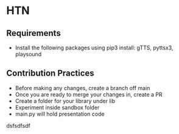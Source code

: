 # HTN

## Requirements
- Install the following packages using pip3 install: gTTS, pyttsx3, playsound

## Contribution Practices
- Before making any changes, create a branch off main
- Once you are ready to merge your changes in, create a PR
- Create a folder for your library under lib
- Experiment inside sandbox folder
- main.py will hold presentation code


dsfsdfsdf
